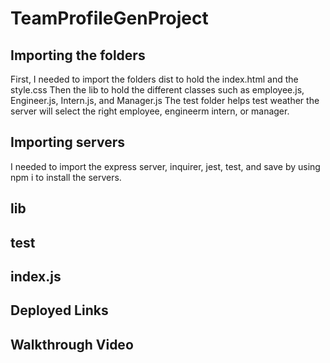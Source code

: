# TeamProfileGenProject

## Importing the folders

First, I needed to import the folders dist to hold the index.html and the style.css
Then the lib to hold the different classes such as employee.js, Engineer.js, Intern.js, and Manager.js
The test folder helps test weather the server will select the right employee, engineerm intern, or manager.

## Importing servers

I needed to import the express server, inquirer, jest, test, and save by using npm i to install the servers.

## lib



## test


## index.js



## Deployed Links


## Walkthrough Video